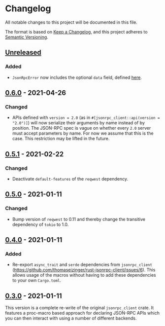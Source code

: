 # Changelog

All notable changes to this project will be documented in this file.

The format is based on [Keep a Changelog](https://keepachangelog.com/en/1.0.0/),
and this project adheres to [Semantic Versioning](https://semver.org/spec/v2.0.0.html).

## [Unreleased]

### Added

- `JsonRpcError` now includes the optional `data` field, defined [here](https://www.jsonrpc.org/specification#error_object).

## [0.6.0] - 2021-04-26

### Changed

- APIs defined with `version = 2.0` (as in `#[jsonrpc_client::api(version = "2.0")]`) will now serialize their arguments by name instead of by position.
  The JSON-RPC spec is vague on whether every `2.0` server must accept parameters by name.
  For now we assume that this is the case.
  This restriction may be lifted in the future.

## [0.5.1] - 2021-02-22

### Changed

- Deactivate `default-features` of the `reqwest` dependency.

## [0.5.0] - 2021-01-11

### Changed

- Bump version of `reqwest` to 0.11 and thereby change the transitive dependency of `tokio` to 1.0.

## [0.4.0] - 2021-01-11

### Added

- Re-export `async_trait` and `serde` dependencies from `jsonrpc_client` (https://github.com/thomaseizinger/rust-jsonrpc-client/issues/6).
  This allows usage of the macros without having to add these dependencies to your own `Cargo.toml`.

## [0.3.0] - 2021-01-11

This version is a complete re-write of the original `jsonrpc_client` crate.
It features a proc-macro based approach for declaring JSON-RPC APIs which you can then interact with using a number of different backends.

[Unreleased]: https://github.com/thomaseizinger/rust-jsonrpc-client/compare/v0.6.0...HEAD
[0.6.0]: https://github.com/thomaseizinger/rust-jsonrpc-client/compare/v0.5.1...v0.6.0
[0.5.1]: https://github.com/thomaseizinger/rust-jsonrpc-client/compare/v0.5.0...v0.5.1
[0.5.0]: https://github.com/thomaseizinger/rust-jsonrpc-client/compare/v0.4.0...v0.5.0
[0.4.0]: https://github.com/thomaseizinger/rust-jsonrpc-client/compare/v0.3.0...v0.4.0
[0.3.0]: https://github.com/thomaseizinger/rust-jsonrpc-client/compare/32da264b1fdccf4302dc889ca8b2a407fe5b294f...v0.3.0
